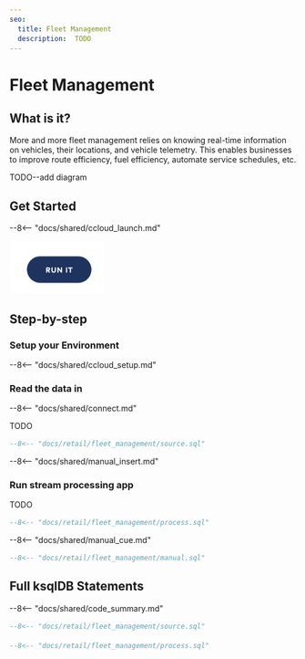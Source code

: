 ```yaml
---
seo:
  title: Fleet Management
  description:  TODO
---
```


# Fleet Management

## What is it?

More and more fleet management relies on knowing real-time information on vehicles, their locations, and vehicle telemetry.
This enables businesses to improve route efficiency, fuel efficiency, automate service schedules, etc.

TODO--add diagram

## Get Started

--8<-- "docs/shared/ccloud_launch.md"

<a href="https://www.confluent.io/confluent-cloud/tryfree/"><img src="../../img/launch.png" /></a>

## Step-by-step

### Setup your Environment

--8<-- "docs/shared/ccloud_setup.md"

### Read the data in

--8<-- "docs/shared/connect.md"

TODO

```sql
--8<-- "docs/retail/fleet_management/source.sql"
```

--8<-- "docs/shared/manual_insert.md"

### Run stream processing app

TODO

```sql
--8<-- "docs/retail/fleet_management/process.sql"
```

--8<-- "docs/shared/manual_cue.md"

```sql
--8<-- "docs/retail/fleet_management/manual.sql"
```

## Full ksqlDB Statements

--8<-- "docs/shared/code_summary.md"

```sql
--8<-- "docs/retail/fleet_management/source.sql"

--8<-- "docs/retail/fleet_management/process.sql"
```
